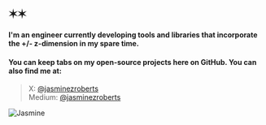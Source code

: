 ## ✶✶ 

#### I'm an engineer currently developing tools and libraries that incorporate the +/- z-dimension in my spare time. 

#### You can keep tabs on my open-source projects here on GitHub. You can also find me at:  

> X: [@jasminezroberts](https://www.twitter.com/jasminezroberts)<br/>
> Medium: [@jasminezroberts](https://www.medium.com/@jasminezroberts)

![Jasmine](https://i.ibb.co/BqMx9H1)

